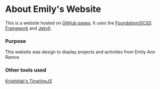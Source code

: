 # About Emily's Website

This is a website hosted on [GitHub pages](https://pages.github.com/). It uses the [Foundation/SCSS Framework](http://foundation.zurb.com/sites/docs/installation.html#command-line-tool.html) and [Jekyll](http://jekyllrb.com/docs/quickstart/).

### Purpose
This website was design to display projects and activities from Emily Ann Ramos

### Other tools used

[Knightlab's TimelineJS](https://timeline.knightlab.com/)
